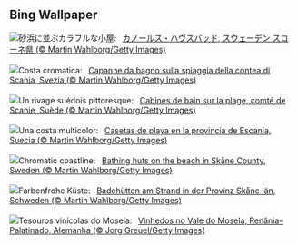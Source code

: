 ## Bing Wallpaper
![](https://www.bing.com/th?id=OHR.BeachHutsSweden_JA-JP6949327574_UHD.jpg&w=1000)砂浜に並ぶカラフルな小屋:&nbsp;&ensp;[カノールス・ハヴスバッド, スウェーデン スコーネ県 (© Martin Wahlborg/Getty Images)](https://www.bing.com/th?id=OHR.BeachHutsSweden_JA-JP6949327574_UHD.jpg)
<br><br/>
![](https://www.bing.com/th?id=OHR.BeachHutsSweden_IT-IT4512974268_UHD.jpg&w=1000)Costa cromatica:&nbsp;&ensp;[Capanne da bagno sulla spiaggia della contea di Scania, Svezia (© Martin Wahlborg/Getty Images)](https://www.bing.com/th?id=OHR.BeachHutsSweden_IT-IT4512974268_UHD.jpg)
<br><br/>
![](https://www.bing.com/th?id=OHR.BeachHutsSweden_FR-FR0229761588_UHD.jpg&w=1000)Un rivage suédois pittoresque:&nbsp;&ensp;[Cabines de bain sur la plage, comté de Scanie, Suède (© Martin Wahlborg/Getty Images)](https://www.bing.com/th?id=OHR.BeachHutsSweden_FR-FR0229761588_UHD.jpg)
<br><br/>
![](https://www.bing.com/th?id=OHR.BeachHutsSweden_ES-ES3277485240_UHD.jpg&w=1000)Una costa multicolor:&nbsp;&ensp;[Casetas de playa en la provincia de Escania, Suecia (© Martin Wahlborg/Getty Images)](https://www.bing.com/th?id=OHR.BeachHutsSweden_ES-ES3277485240_UHD.jpg)
<br><br/>
![](https://www.bing.com/th?id=OHR.BeachHutsSweden_EN-GB2231886770_UHD.jpg&w=1000)Chromatic coastline:&nbsp;&ensp;[Bathing huts on the beach in Skåne County, Sweden (© Martin Wahlborg/Getty Images)](https://www.bing.com/th?id=OHR.BeachHutsSweden_EN-GB2231886770_UHD.jpg)
<br><br/>
![](https://www.bing.com/th?id=OHR.BeachHutsSweden_DE-DE4614841617_UHD.jpg&w=1000)Farbenfrohe Küste:&nbsp;&ensp;[Badehütten am Strand in der Provinz Skåne Iän, Schweden (© Martin Wahlborg/Getty Images)](https://www.bing.com/th?id=OHR.BeachHutsSweden_DE-DE4614841617_UHD.jpg)
<br><br/>
![](https://www.bing.com/th?id=OHR.RhinelandVineyards_PT-BR7268269161_UHD.jpg&w=1000)Tesouros vinícolas do Mosela:&nbsp;&ensp;[Vinhedos no Vale do Mosela, Renânia-Palatinado, Alemanha (© Jorg Greuel/Getty Images)](https://www.bing.com/th?id=OHR.RhinelandVineyards_PT-BR7268269161_UHD.jpg)
<br><br/>
